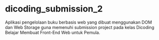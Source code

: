 # dicoding_submission_2
Aplikasi pengelolaan buku berbasis web yang dibuat menggunakan DOM dan Web Storage guna memenuhi submission project pada kelas Dicoding Belajar Membuat Front-End Web untuk Pemula.
